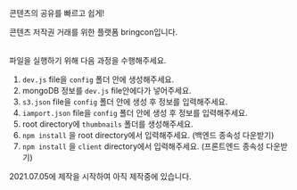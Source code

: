 콘텐츠의 공유를 빠르고 쉽게!

콘텐츠 저작권 거래를 위한 플랫폼 bringcon입니다.

<br />
파일을 실행하기 위해 다음 과정을 수행해주세요.

1. `dev.js` file을 `config` 폴더 안에 생성해주세요.
2. mongoDB 정보를 `dev.js` file안에다가 넣어주세요.
3. `s3.json` file을 `config` 폴더 안에 생성 후 정보를 입력해주세요.
4. `iamport.json` file을 `config` 폴더 안에 생성 후 정보를 입력해주세요.
5. root directory에 `thumbnails` 폴더를 생성해주세요.
6. `npm install` 을 root directory에서 입력해주세요. (백엔드 종속성 다운받기)
7. `npm install` 을 `client` directory에서 입력해주세요. (프론트엔드 종속성 다운받기)

 2021.07.05에 제작을 시작하여 아직 제작중에 있습니다.
